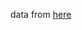 data from [here](https://www.kaggle.com/datasets/johnsmith88/heart-disease-dataset?resource=download)

